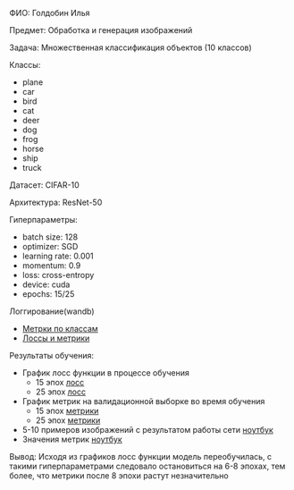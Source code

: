 ФИО: Голдобин Илья

Предмет: Обработка и генерация изображений

Задача: Множественная классификация объектов (10 классов)

Классы:

- plane
- car
- bird
- cat
- deer
- dog
- frog
- horse
- ship
- truck

Датасет: CIFAR-10

Архитектура: ResNet-50

Гиперпараметры:
- batch size: 128
- optimizer: SGD
- learning rate: 0.001
- momentum: 0.9
- loss: cross-entropy
- device: cuda
- epochs: 15/25

Логгирование(wandb)
- [Метрки по классам](./wandb_report/wandb1.png)
- [Лоссы и метрики](./wandb_report/wandb2.png)

Результаты обучения:
- График лосс функции в процессе обучения
    - 15 эпох
    [лосс](./results/runs/2024-01-09_16_58_34_927901/validation_loss.png)
    - 25 эпох
    [лосс](./results/runs/2024-01-09_17_04_46_222598/validation_loss.png)
- График метрик на валидационной выборке во время обучения
    - 15 эпох
    [метрики](./results/runs/2024-01-09_16_58_34_927901/validation_metrics.png)
    - 25 эпох
    [метрики](./results/runs/2024-01-09_17_04_46_222598/validation_metrics.png)
- 5-10 примеров изображений с результатом работы сети
    [ноутбук](./show_images.ipynb)
- Значения метрик
    [ноутбук](./test.ipynb)

Вывод:
Исходя из графиков лосс функции модель переобучилась, с такими гиперпараметрами следовало остановиться на 6-8 эпохах, тем более, что метрики после 8 эпохи растут незначительно
